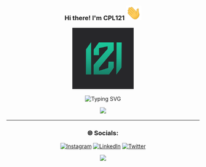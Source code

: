 <h3 align="center">Hi there! I'm CPL121 <img src="https://github.com/cpl121/cpl121/blob/main/waving_hand.gif" width="40px"></h3>
<p align="center">
  <a href="https://cpl121.eth.limo">
    <img src="logo.png" alt="cpl121 logo" width="160"/>
  </a>
</p>

<p align="center">
    <img src="https://readme-typing-svg.demolab.com?font=Fira+Code&weight=300&pause=1000&color=4CFFC1&center=true&vCenter=true&width=435&lines=Full-Stack+Web3XR+Developer;Web3+%7C+Blockchain%7C+Ethereum++%7C+IOTA;WebXR+%7C+Three.js+%7C+WebGL+%7C+Shaders;Next.js+%7C+Svelte+%7C+Node.js+%7C+Astro" alt="Typing SVG" />
</p>

<!-- <picture>
  <source media="(prefers-color-scheme: dark)" srcset="https://raw.githubusercontent.com/cpl121/cpl121/output/github-contribution-grid-snake-dark.svg">
  <source media="(prefers-color-scheme: light)" srcset="https://raw.githubusercontent.com/cpl121/cpl121/output/github-contribution-grid-snake.svg">
  <img alt="github contribution grid snake animation" src="https://raw.githubusercontent.com/cpl121/cpl121/output/github-contribution-grid-snake.svg">
</picture> -->

<div align="center">
    <img src="https://github-readme-streak-stats.herokuapp.com/?user=cpl121&theme=gotham&hide_border=false" />

<!-- --- 

### ⚡ Tech Stack:
![Next JS](https://img.shields.io/badge/Next-black?style=for-the-badge&logo=next.js&logoColor=white) ![React](https://img.shields.io/badge/react-%2320232a.svg?style=for-the-badge&logo=react&logoColor=%2361DAFB) ![TypeScript](https://img.shields.io/badge/typescript-%23007ACC.svg?style=for-the-badge&logo=typescript&logoColor=white) ![Svelte](https://img.shields.io/badge/svelte-%23f1413d.svg?style=for-the-badge&logo=svelte&logoColor=white) ![NodeJS](https://img.shields.io/badge/node.js-6DA55F?style=for-the-badge&logo=node.js&logoColor=white) ![TailwindCSS](https://img.shields.io/badge/tailwindcss-%2338B2AC.svg?style=for-the-badge&logo=tailwind-css&logoColor=white) ![Postgres](https://img.shields.io/badge/postgres-%23316192.svg?style=for-the-badge&logo=postgresql&logoColor=white) ![Vercel](https://img.shields.io/badge/vercel-%23000000.svg?style=for-the-badge&logo=vercel&logoColor=white) ![Blender](https://img.shields.io/badge/Blender-ffffff?style=for-the-badge&logo=Blender&logoColor=orange) ![ThreeJS](https://img.shields.io/badge/Three.js-000000?style=for-the-badge&logo=three.js&logoColor=white) -->

---

### 🌐 Socials:
[![Instagram](https://img.shields.io/badge/Instagram-%23E4405F.svg?logo=Instagram&logoColor=white)](https://instagram.com/cesitarpl121) [![LinkedIn](https://img.shields.io/badge/LinkedIn-%230077B5.svg?logo=linkedin&logoColor=white)](https://linkedin.com/in/Cesar-Peon-Lamparero) [![Twitter](https://img.shields.io/badge/Twitter-%231DA1F2.svg?logo=Twitter&logoColor=white)](https://twitter.com/CPL121_) 

[![](https://visitcount.itsvg.in/api?id=cpl121&icon=3&color=0)](https://visitcount.itsvg.in)

</div>